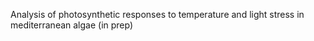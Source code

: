  Analysis of photosynthetic responses to temperature and light stress in mediterranean algae (in prep)
